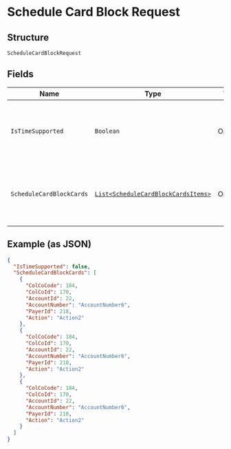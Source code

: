 
# Schedule Card Block Request

## Structure

`ScheduleCardBlockRequest`

## Fields

| Name | Type | Tags | Description | Getter | Setter |
|  --- | --- | --- | --- | --- | --- |
| `IsTimeSupported` | `Boolean` | Optional | Default: False<br>True – It supports both date & time.<br>False – It supports only date. Time will be ignored if it is provided in the request. | Boolean getIsTimeSupported() | setIsTimeSupported(Boolean isTimeSupported) |
| `ScheduleCardBlockCards` | [`List<ScheduleCardBlockCardsItems>`](../../doc/models/schedule-card-block-cards-items.md) | Optional | List of ScheduleCardBlockCard entity. Each card in the list will be scheduled for Block or Unblock. The details of the entity are given below. | List<ScheduleCardBlockCardsItems> getScheduleCardBlockCards() | setScheduleCardBlockCards(List<ScheduleCardBlockCardsItems> scheduleCardBlockCards) |

## Example (as JSON)

```json
{
  "IsTimeSupported": false,
  "ScheduleCardBlockCards": [
    {
      "ColCoCode": 184,
      "ColCoId": 170,
      "AccountId": 22,
      "AccountNumber": "AccountNumber6",
      "PayerId": 218,
      "Action": "Action2"
    },
    {
      "ColCoCode": 184,
      "ColCoId": 170,
      "AccountId": 22,
      "AccountNumber": "AccountNumber6",
      "PayerId": 218,
      "Action": "Action2"
    },
    {
      "ColCoCode": 184,
      "ColCoId": 170,
      "AccountId": 22,
      "AccountNumber": "AccountNumber6",
      "PayerId": 218,
      "Action": "Action2"
    }
  ]
}
```

